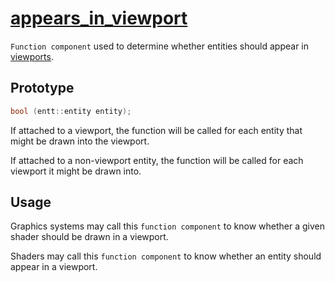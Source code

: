 # [appears_in_viewport](appears_in_viewport.hpp)

`Function component` used to determine whether entities should appear in [viewports](../data/viewport.md).

## Prototype

```cpp
bool (entt::entity entity);
```

If attached to a viewport, the function will be called for each entity that might be drawn into the viewport.

If attached to a non-viewport entity, the function will be called for each viewport it might be drawn into.

## Usage

Graphics systems may call this `function component` to know whether a given shader should be drawn in a viewport.

Shaders may call this `function component` to know whether an entity should appear in a viewport.